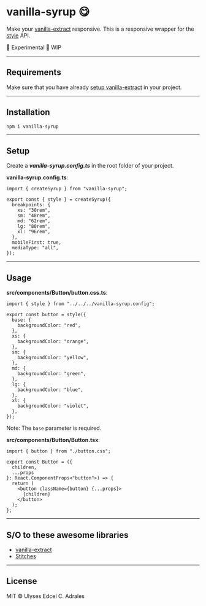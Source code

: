 # vanilla-syrup 😋

Make your [vanilla-extract](https://vanilla-extract.style/) responsive. This is a responsive wrapper for the [style](https://vanilla-extract.style/documentation/api/style/) API.

🧪 Experimental
🚧 WIP

---

## Requirements

Make sure that you have already [setup vanilla-extract](https://vanilla-extract.style/documentation/getting-started) in your project.

---

## Installation

```
npm i vanilla-syrup
```

---

## Setup

Create a **_vanilla-syrup.config.ts_** in the root folder of your project.

**vanilla-syrup.config.ts**:

```
import { createSyrup } from "vanilla-syrup";

export const { style } = createSyrup({
  breakpoints: {
    xs: "30rem",
    sm: "48rem",
    md: "62rem",
    lg: "80rem",
    xl: "96rem",
  },
  mobileFirst: true,
  mediaType: "all",
});

```

---

## Usage

**src/components/Button/button.css.ts**:

```
import { style } from "../../../vanilla-syrup.config";

export const button = style({
  base: {
    backgroundColor: "red",
  },
  xs: {
    backgroundColor: "orange",
  },
  sm: {
    backgroundColor: "yellow",
  },
  md: {
    backgroundColor: "green",
  },
  lg: {
    backgroundColor: "blue",
  },
  xl: {
    backgroundColor: "violet",
  },
});
```

Note: The `base` parameter is required.

**src/components/Button/Button.tsx**:

```
import { button } from "./button.css";

export const Button = ({
  children,
  ...props
}: React.ComponentProps<"button">) => {
  return (
    <button className={button} {...props}>
      {children}
    </button>
  );
};

```

---

## S/O to these awesome libraries

- [vanilla-extract](https://vanilla-extract.style/)
- [Stitches](https://stitches.dev/)

---

## License

MIT © Ulyses Edcel C. Adrales
